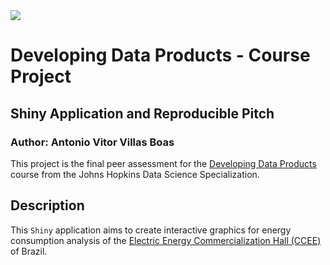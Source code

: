 <img src="https://d3njjcbhbojbot.cloudfront.net/api/utilities/v1/imageproxy/https://coursera-university-assets.s3.amazonaws.com/74/7ae340ec6911e5b395490a2a565172/JHU-Logo-Square-Mini_180px.png?auto=format%2Ccompress&dpr=1&w=56px&h=56px&auto=format%2Ccompress&dpr=1&w=&h=">

# Developing Data Products - Course Project
## Shiny Application and Reproducible Pitch

### Author: Antonio Vitor Villas Boas

This project is the final peer assessment for the [Developing Data Products](https://www.coursera.org/learn/data-products?specialization=jhu-data-science) course from the Johns Hopkins Data Science Specialization.

## Description

This `Shiny` application aims to create interactive graphics for energy consumption analysis of the [Electric Energy Commercialization Hall (CCEE)](https://www.ccee.org.br/web/guest/dados-e-analises/consumo) of Brazil.